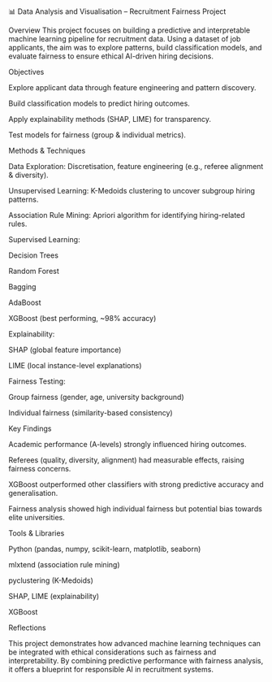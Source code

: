 📊 Data Analysis and Visualisation – Recruitment Fairness Project

Overview
This project focuses on building a predictive and interpretable machine learning pipeline for recruitment data. Using a dataset of job applicants, the aim was to explore patterns, build classification models, and evaluate fairness to ensure ethical AI-driven hiring decisions.

Objectives

Explore applicant data through feature engineering and pattern discovery.

Build classification models to predict hiring outcomes.

Apply explainability methods (SHAP, LIME) for transparency.

Test models for fairness (group & individual metrics).

Methods & Techniques

Data Exploration: Discretisation, feature engineering (e.g., referee alignment & diversity).

Unsupervised Learning: K-Medoids clustering to uncover subgroup hiring patterns.

Association Rule Mining: Apriori algorithm for identifying hiring-related rules.

Supervised Learning:

Decision Trees

Random Forest

Bagging

AdaBoost

XGBoost (best performing, ~98% accuracy)

Explainability:

SHAP (global feature importance)

LIME (local instance-level explanations)

Fairness Testing:

Group fairness (gender, age, university background)

Individual fairness (similarity-based consistency)

Key Findings

Academic performance (A-levels) strongly influenced hiring outcomes.

Referees (quality, diversity, alignment) had measurable effects, raising fairness concerns.

XGBoost outperformed other classifiers with strong predictive accuracy and generalisation.

Fairness analysis showed high individual fairness but potential bias towards elite universities.

Tools & Libraries

Python (pandas, numpy, scikit-learn, matplotlib, seaborn)

mlxtend (association rule mining)

pyclustering (K-Medoids)

SHAP, LIME (explainability)

XGBoost

Reflections

This project demonstrates how advanced machine learning techniques can be integrated with ethical considerations such as fairness and interpretability. By combining predictive performance with fairness analysis, it offers a blueprint for responsible AI in recruitment systems.
